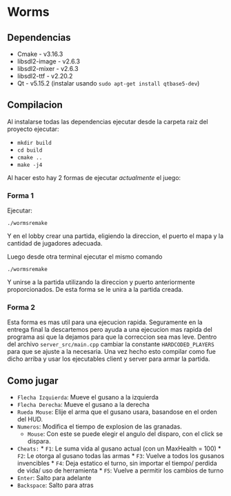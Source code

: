 # Worms

## Dependencias
* Cmake - v3.16.3
* libsdl2-image - v2.6.3
* libsdl2-mixer - v2.6.3
* libsdl2-ttf - v2.20.2
* Qt - v5.15.2 (instalar usando `sudo apt-get install qtbase5-dev`)

## Compilacion

Al instalarse todas las dependencias ejecutar desde la carpeta raiz del proyecto ejecutar:

* `mkdir build`
* `cd build`
* `cmake ..`
* `make -j4`

Al hacer esto hay 2 formas de ejecutar _actualmente_  el juego:

### Forma 1
Ejecutar:

`./wormsremake`

Y en el lobby crear una partida, eligiendo la direccion, el puerto el mapa y la cantidad de jugadores adecuada.

Luego desde otra terminal ejecutar el mismo comando

`./wormsremake`

Y unirse a la partida utilizando la direccion y puerto anteriormente proporcionados.
De esta forma se le unira a la partida creada.

### Forma 2
Esta forma es mas util para una ejecucion rapida. Seguramente en la entrega final la descartemos pero ayuda a una ejecucion mas
rapida del programa asi que la dejamos para que la correccion sea mas leve.
Dentro del archivo `server_src/main.cpp` cambiar la constante `HARDCODED_PLAYERS` para que se ajuste a la necesaria.
Una vez hecho esto compilar como fue dicho arriba y usar los ejecutables client y server para armar la partida. 

## Como jugar

* `Flecha Izquierda`: Mueve el gusano a la izquierda
* `Flecha Derecha`: Mueve el gusano a la derecha
* `Rueda Mouse`: Elije el arma que el gusano usara, basandose en el orden del HUD.
* `Numeros`: Modifica el tiempo de explosion de las granadas.
  * `Mouse`: Con este se puede elegir el angulo del disparo, con el click se dispara.
* `Cheats:`
      * `F1`: Le suma vida al gusano actual (con un MaxHealth = 100)
      * `F2`: Le otorga al gusano todas las armas
      * `F3`: Vuelve a todos los gusanos invencibles
      * `F4`: Deja estatico el turno, sin importar el tiempo/ perdida de vida/ uso de herramienta
      * `F5`: Vuelve a permitir los cambios de turno
* `Enter`: Salto para adelante
* `Backspace`: Salto para atras


